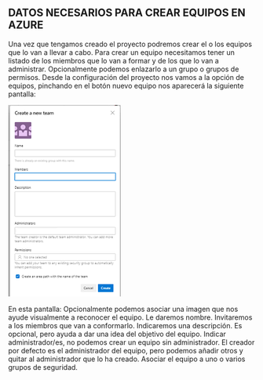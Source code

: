 ## **DATOS NECESARIOS PARA CREAR EQUIPOS EN AZURE**
Una vez que tengamos creado el proyecto podremos crear el o los equipos que lo van a llevar a cabo.
 Para crear un equipo necesitamos tener un listado de los miembros que lo van a formar y de los que lo van a administrar.
Opcionalmente podemos enlazarlo a un grupo o grupos de permisos.
Desde la configuración del proyecto nos vamos a la opción de equipos, pinchando en el botón nuevo equipo nos aparecerá la siguiente pantalla:
 
![image.png](/.attachments/image-d68e3f96-f760-4de3-a280-9baa0efdd272.png) 
 
En esta pantalla:
Opcionalmente podemos asociar una imagen que nos ayude visualmente a reconocer el equipo.
Le daremos nombre.
Invitaremos a los miembros que van a conformarlo.
Indicaremos una descripción. Es opcional, pero ayuda a dar una idea del objetivo del equipo.
Indicar administrador/es, no podemos crear un equipo sin administrador. El creador por defecto es el administrador del equipo, pero podemos añadir otros y quitar al administrador que lo ha creado.
Asociar el equipo a uno o varios grupos de seguridad.
